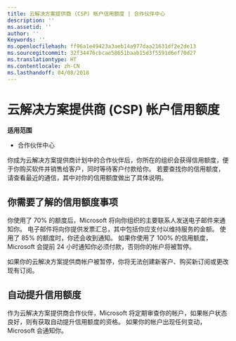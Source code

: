 ```yaml
---
title: 云解决方案提供商 (CSP) 帐户信用额度 | 合作伙伴中心
description: ''
ms.assetid: ''
author: ''
Keywords: ''
ms.openlocfilehash: ff96a1e49423a3aeb14a977daa21631df2e2de13
ms.sourcegitcommit: 32f34476cbcae58651baab15d3f5591d6ef70d27
ms.translationtype: HT
ms.contentlocale: zh-CN
ms.lasthandoff: 04/08/2018
---
```

# <a name="cloud-solution-provider-csp-account-credit-limits"></a>云解决方案提供商 (CSP) 帐户信用额度

**适用范围**

- 合作伙伴中心

你成为云解决方案提供商计划中的合作伙伴后，你所在的组织会获得信用额度，便于你购买软件并销售给客户，同时等待客户付款给你。 若要查找你的信用额度，请查看最近的通信，其中对你的信用额度做出了具体说明。  

## <a name="what-you-need-to-know-about-your-credit-limit"></a>你需要了解的信用额度事项

你使用了 70% 的额度后，Microsoft 将向你组织的主要联系人发送电子邮件来通知你。 电子邮件将向你提供发票汇总，其中包括你应支付以维持服务的金额。 使用了 85% 的额度时，你还会收到通知。 如果你使用了 100% 的信用额度，Microsoft 会提前 24 小时通知你必须付款，否则你的帐户将被暂停。 

如果你的云解决方案提供商帐户被暂停，你将无法创建新客户、购买新订阅或更改现有订阅。

## <a name="automatic-credit-limit-increase"></a>自动提升信用额度

作为云解决方案提供商合作伙伴，Microsoft 将定期审查你的帐户，如果帐户状态良好，则有获取自动提升信用额度的资格。 如果你的帐户出现任何变动，Microsoft 会通知你。 